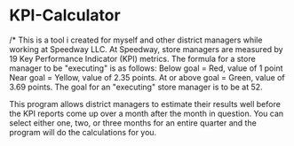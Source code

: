 # KPI-Calculator
/* This is a tool i created for myself and other district managers while working at Speedway LLC.
At Speedway, store managers are measured by 19 Key Performance Indicator (KPI) metrics.
The formula for a store manager to be "executing" is as follows:
Below goal = Red, value of 1 point
Near goal = Yellow, value of 2.35 points.
At or above goal = Green, value of 3.69 points.
The goal for an "executing" store manager is to be at 52.

This program allows district managers to estimate their results well before the KPI reports come up over
a month after the month in question. You can select either one, two, or three months for an entire quarter and the
program will do the calculations for you. 
